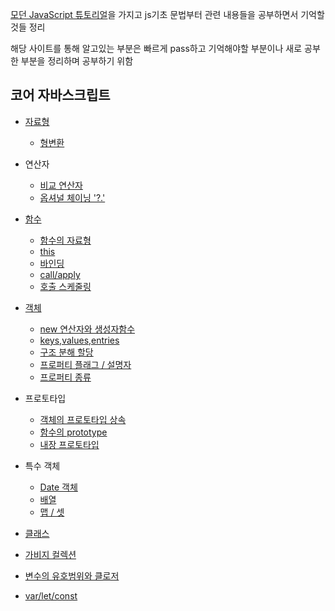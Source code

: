 [모던 JavaScript 튜토리얼](https://ko.javascript.info/)을 가지고 js기초 문법부터 관련 내용들을 공부하면서 기억할것들 정리

해당 사이트를 통해 알고있는 부분은 빠르게 pass하고 기억해야할 부분이나 새로 공부한 부분을 정리하며 공부하기 위함

## 코어 자바스크립트

- [자료형](./js공부/type.md)

  - [형변환](./js공부/type-conversions.md)

- 연산자
  - [비교 연산자](./js공부/comparison.md)
  - [옵셔널 체이닝 '?.'](./optionalChaining.md)
- [함수](./js공부/function.md)
  - [함수의 자료형](./js공부/typeofFunction.md)
  - [this](./js공부/this.md)
  - [바인딩](./js공부/bind.md)
  - [call/apply](./js공부/call-apply.md)
  - [호출 스케줄링](./js공부/scheduling-call.md)
- [객체](./js공부/object.md)
  - [new 연산자와 생성자함수](./js공부/new.md)
  - [keys,values,entries](./js공부/objectKeys.md)
  - [구조 분해 할당](./js공부/destructuring-assignment.md)
  - [프로퍼티 플래그 / 설명자](./js공부/property-flag.md)
  - [프로퍼티 종류](./js공부/property-kinds.md)
- 프로토타입
  - [객체의 프로토타입 상속](./js공부/prototype.md)
  - [함수의 prototype](./js공부/function_protyotype_property.md)
  - [내장 프로토타입](./js공부/native_prototype.md)
- 특수 객체
  - [Date 객체](./js공부/dateObject.md)
  - [배열](./js공부/array.md)
  - [맵 / 셋](./js공부/map-set.md)
- [클래스](./js공부/class.md)
- [가비지 컬렉션](./js공부/garbageCollection.md)
- [변수의 유호범위와 클로저](./js공부/scope_closure.md)
- [var/let/const](./js공부/var_let_const.md)
